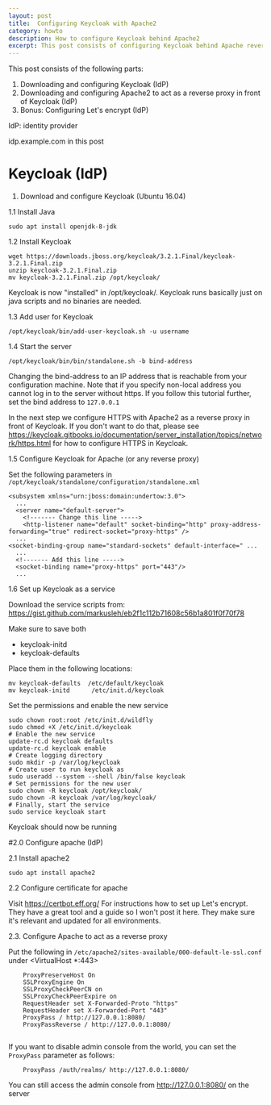 ```yaml
---
layout: post
title:  Configuring Keycloak with Apache2
category: howto
description: How to configure Keycloak behind Apache2
excerpt: This post consists of configuring Keycloak behind Apache reverse proxy + Let's encrypt
---
```


This post consists of the following parts:

1. Downloading and configuring Keycloak (IdP)
2. Downloading and configuring Apache2 to act as a reverse proxy in front of Keycloak (IdP)
3. Bonus: Configuring Let's encrypt (IdP)

IdP: identity provider

idp.example.com in this post

# Keycloak (IdP)
1. Download and configure Keycloak (Ubuntu 16.04)

1.1 Install Java
```
sudo apt install openjdk-8-jdk
```

1.2 Install Keycloak
```
wget https://downloads.jboss.org/keycloak/3.2.1.Final/keycloak-3.2.1.Final.zip
unzip keycloak-3.2.1.Final.zip
mv keycloak-3.2.1.Final.zip /opt/keycloak/
```
Keycloak is now "installed" in /opt/keycloak/. Keycloak runs basically just on java scripts and no binaries are needed.

1.3 Add user for Keycloak
```
/opt/keycloak/bin/add-user-keycloak.sh -u username
```

1.4 Start the server
```
/opt/keycloak/bin/bin/standalone.sh -b bind-address
```
Changing the bind-address to an IP address that is reachable from your configuration machine. Note that if you specify non-local address you cannot log 
in to the server without https. If you follow this tutorial further, set the bind address to `127.0.0.1`

In the next step we configure HTTPS with Apache2 as a reverse proxy in front of Keycloak. If you don't want to do that, please see https://keycloak.gitbooks.io/documentation/server_installation/topics/network/https.html
 for how to configure HTTPS in Keycloak.
 
1.5 Configure Keycloak for Apache (or any reverse proxy)

Set the following parameters in `/opt/keycloak/standalone/configuration/standalone.xml`
```
<subsystem xmlns="urn:jboss:domain:undertow:3.0">
  ...
  <server name="default-server">
    <!------- Change this line ----->
    <http-listener name="default" socket-binding="http" proxy-address-forwarding="true" redirect-socket="proxy-https" />
  ...
<socket-binding-group name="standard-sockets" default-interface=" ...
  ...
  <!------- Add this line ----->
  <socket-binding name="proxy-https" port="443"/>
  ...
```
1.6 Set up Keycloak as a service

Download the service scripts from:
https://gist.github.com/markusleh/eb2f1c112b71608c56b1a801f0f70f78

Make sure to save both
- keycloak-initd
- keycloak-defaults

Place them in the following locations:
```
mv keycloak-defaults  /etc/default/keycloak
mv keycloak-initd      /etc/init.d/keycloak
```

Set the permissions and enable the new service
```
sudo chown root:root /etc/init.d/wildfly
sudo chmod +X /etc/init.d/keycloak
# Enable the new service
update-rc.d keycloak defaults
update-rc.d keycloak enable
# Create logging directory 
sudo mkdir -p /var/log/keycloak
# Create user to run keycloak as 
sudo useradd --system --shell /bin/false keycloak
# Set permissions for the new user
sudo chown -R keycloak /opt/keycloak/
sudo chown -R keycloak /var/log/keycloak/
# Finally, start the service
sudo service keycloak start
```
Keycloak should now be running

#2.0 Configure apache (IdP)

2.1 Install apache2
```
sudo apt install apache2
```
2.2 Configure certificate for apache

Visit https://certbot.eff.org/
For instructions how to set up Let's encrypt. They have a great tool and a guide so I won't post it here. They make sure it's relevant 
and updated for all environments.

2.3. Configure Apache to act as a reverse proxy

Put the following in 
`/etc/apache2/sites-available/000-default-le-ssl.conf` under <VirtualHost *:443>
```
    ProxyPreserveHost On
    SSLProxyEngine On
    SSLProxyCheckPeerCN on
    SSLProxyCheckPeerExpire on
    RequestHeader set X-Forwarded-Proto "https"
    RequestHeader set X-Forwarded-Port "443"
    ProxyPass / http://127.0.0.1:8080/
    ProxyPassReverse / http://127.0.0.1:8080/
    
```
If you want to disable admin console from the world, you can set the `ProxyPass` parameter as follows:
```
    ProxyPass /auth/realms/ http://127.0.0.1:8080/
```
You can still access the admin console from http://127.0.0.1:8080/ on the server
